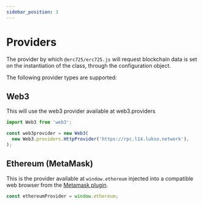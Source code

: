 ```yaml
---
sidebar_position: 3
---
```


# Providers

The provider by which `@erc725/erc725.js` will request blockchain data is set on
the instantiation of the class, through the configuration object.

The following provider types are supported:

## Web3

This will use the web3 provider available at web3.providers

```javascript
import Web3 from 'web3';

const web3provider = new Web3(
  new Web3.providers.HttpProvider('https://rpc.l14.lukso.network'),
);
```

## Ethereum (MetaMask)

This is the provider available at `window.ethereum` injected into a
compatible web browser from the [Metamask plugin](https://metamask.io/).

```javascript
const ethereumProvider = window.ethereum;
```
